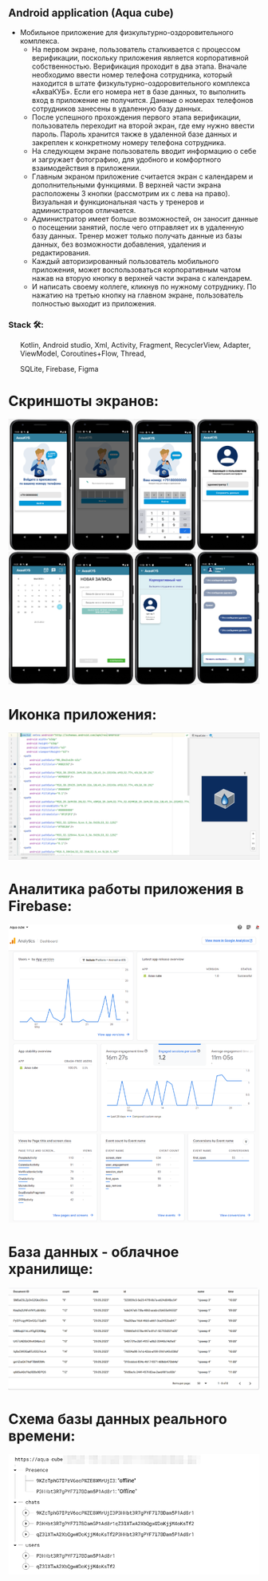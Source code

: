 ## Android application (Aqua cube)
+ Мобильное приложение для физкультурно-оздоровительного комплекса. 
  + На первом экране, пользователь сталкивается с процессом верификации, поскольку приложения является корпоративной собственностью. Верификация проходит в два этапа. Вначале необходимо ввести номер телефона сотрудника, который находится в штате физкультурно-оздоровительного комплекса «АкваКУБ». Если его номера нет в базе данных, то выполнить вход в приложение не получится. Данные о номерах телефонов сотрудников занесены в удаленную базу данных. 
  + После успешного прохождения первого этапа верификации, пользователь переходит на второй экран, где ему нужно ввести пароль. Пароль хранится также в удаленной базе данных и закреплен к конкретному номеру телефона сотрудника.
  + На следующем экране пользователь вводит информацию о себе и загружает фотографию, для удобного и комфортного взаимодействия в приложении.
  + Главным экраном приложение считается экран с календарем и дополнительными функциями. В верхней части экрана расположены 3 кнопки (рассмотрим их с лева на право). Визуальная и функциональная часть у тренеров и администраторов отличается.
  + Администратор имеет больше возможностей, он заносит данные о посещении занятий, после чего отправляет их в удаленную базу данных. Тренер может только получать данные из базы данных, без возможности добавления, удаления и редактирования.
  + Каждый авторизированный пользователь мобильного приложения, может воспользоваться корпоративным чатом нажав на вторую кнопку в верхней части экрана с календарем.
  + И написать своему коллеге, кликнув по нужному сотруднику. По нажатию на третью кнопку на главном экране, пользователь полностью выходит из приложения. 

    
### Stack 🛠:
<ul> Kotlin, Android studio, Xml, Activity, Fragment, RecyclerView, Adapter, ViewModel, Coroutines+Flow, Thread, </ul>
<ul> SQLite, Firebase, Figma </ul>
 
   
# Скриншоты экранов:
![](https://github.com/AnastasiaBlinova/ProjectKotlin/blob/main/AquaCube/Рисунок1.png)
![](https://github.com/AnastasiaBlinova/ProjectKotlin/blob/main/AquaCube/Рисунок2.png)


# Иконка приложения:
![]( https://github.com/AnastasiaBlinova/ProjectKotlin/blob/main/AquaCube/иконка.png)


# Аналитика работы приложения в Firebase:
![](https://github.com/AnastasiaBlinova/ProjectKotlin/blob/main/AquaCube/Аналитика%20работы%20приложения.png)
 

# База данных - облачное хранилище: 
![](https://github.com/AnastasiaBlinova/ProjectKotlin/blob/main/AquaCube/Бд%20облачное%20хранилище.png)


# Схема базы данных реального времени: 
![](https://github.com/AnastasiaBlinova/ProjectKotlin/blob/main/AquaCube/Схема%20бд.png)


<!--
<ul>
    <div align="center">
<a href="https://github.com/AnastasiaBlinova/ProjectKotlin/blob/main/AquaCube/Рисунок1.png"><img hight="300" width="700" align="center" src="https://github.com/AnastasiaBlinova/ProjectKotlin/blob/main/AquaCube/Рисунок1.png" /></a>
    <div align="center">
    <a href="https://github.com/AnastasiaBlinova/ProjectKotlin/blob/main/AquaCube/Рисунок2.png"><img hight="300" width="700" align="center" src="https://github.com/AnastasiaBlinova/ProjectKotlin/blob/main/AquaCube/Рисунок2.png" />
-->
